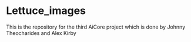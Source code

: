 # Lettuce_images
This is the repository for the third AiCore project which is done by Johnny Theocharides and Alex Kirby

